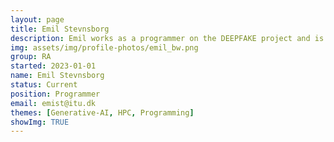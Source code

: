 ```yaml
---
layout: page
title: Emil Stevnsborg
description: Emil works as a programmer on the DEEPFAKE project and is responsible for assessing and implementing various solutions for creating realistic videos using deepfake technology.
img: assets/img/profile-photos/emil_bw.png
group: RA
started: 2023-01-01
name: Emil Stevnsborg
status: Current
position: Programmer
email: emist@itu.dk
themes: [Generative-AI, HPC, Programming]
showImg: TRUE
---
```

